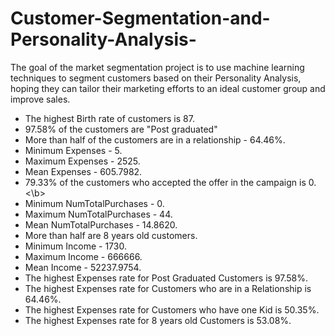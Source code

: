 # Customer-Segmentation-and-Personality-Analysis-
The goal of the market segmentation project is to use machine learning techniques to segment customers based on their Personality Analysis, hoping they can tailor their marketing efforts to an ideal customer group and improve sales.

* The highest Birth rate of customers is 87.
* 97.58% of the customers are "Post graduated"
* More than half of the customers are in a relationship - 64.46%.
* Minimum Expenses - 5.
* Maximum Expenses - 2525.
* Mean Expenses - 605.7982.
* 79.33% of the customers who accepted the offer in the campaign is 0.<\b>
* Minimum NumTotalPurchases - 0.
* Maximum NumTotalPurchases - 44.
* Mean NumTotalPurchases - 14.8620.
* More than half are 8 years old customers.
* Minimum Income - 1730.
* Maximum Income - 666666.
* Mean Income - 52237.9754.
* The highest Expenses rate for Post Graduated Customers is 97.58%.
* The highest Expenses rate for Customers who are in a Relationship is 64.46%.
* The highest Expenses rate for Customers who have one Kid is 50.35%.
* The highest Expenses rate for 8 years old Customers is 53.08%.
